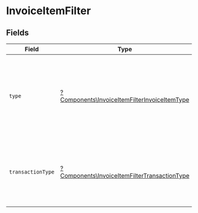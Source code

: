 # InvoiceItemFilter


## Fields

| Field                                                                                                       | Type                                                                                                        | Required                                                                                                    | Description                                                                                                 | Example                                                                                                     |
| ----------------------------------------------------------------------------------------------------------- | ----------------------------------------------------------------------------------------------------------- | ----------------------------------------------------------------------------------------------------------- | ----------------------------------------------------------------------------------------------------------- | ----------------------------------------------------------------------------------------------------------- |
| `type`                                                                                                      | [?Components\InvoiceItemFilterInvoiceItemType](../../Models/Components/InvoiceItemFilterInvoiceItemType.md) | :heavy_minus_sign:                                                                                          | The type of invoice item, indicating whether it is an inventory item, a service, or another type.           | service                                                                                                     |
| `transactionType`                                                                                           | [?Components\InvoiceItemFilterTransactionType](../../Models/Components/InvoiceItemFilterTransactionType.md) | :heavy_minus_sign:                                                                                          | The kind of transaction, indicating whether it is a sales transaction or a purchase transaction.            | purchase                                                                                                    |